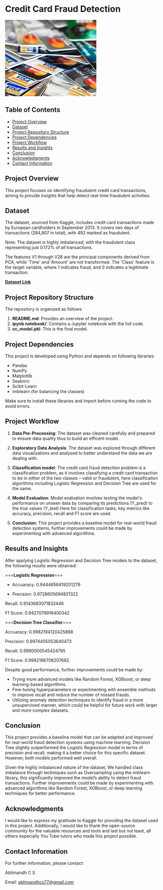# Credit Card Fraud Detection 

<img src="card.jpg" width="300" height="250">

## Table of Contents

- [Project Overview](#Project-overview)
- [Dataset](#Dataset)
- [Project Repository Structure](#Project-Repository-Structure)
- [Project Dependencies](#project-dependencies)
- [Project Workflow](#project-workflow)
- [Results and Insights](#results-and-insights)
- [Conclusion](#conclusion)
- [Acknowledgments](#acknowledgments)
- [Contact Information](#contact-information)

## Project Overview

This project focuses on identifying fraudulent credit card transactions, aiming to provide insights that help detect real-time fraudulent activities.

## Dataset

The dataset, sourced from Kaggle, includes credit card transactions made by European cardholders in September 2013. It covers two days of transactions (284,807 in total), with 492 marked as fraudulent.

Note: The dataset is highly imbalanced, with the fraudulent class representing just 0.172% of all transactions.

The features V1 through V28 are the principal components derived from PCA, while 'Time' and 'Amount' are not transformed. The 'Class' feature is the target variable, where 1 indicates fraud, and 0 indicates a legitimate transaction.

 
[**Dataset Link**](https://www.kaggle.com/datasets/mlg-ulb/creditcardfraud)

## Project Repository Structure

The repository is organized as follows:

1. **README.md**: Provides an overview of the project.
2. **ipynb notebook/**: Contains a Jupyter notebook with the full code.
3. **cc_model.pkl**: This is the final model.

## Project Dependencies

This project is developed using Python and depends on following libraries:

- Pandas
- NumPy
- Matplotlib
- Seaborn
- Scikit-Learn
- imblearn (for balancing the classes)

Make sure to install these libraries and import before running the code to avoid errors.

## Project Workflow

1. **Data Pre-Processing**: The dataset was cleaned carefully and prepared to ensure data quality thus to build an efficent model.
   
2. **Exploratory Data Analysis**: The dataset was explored through different data visualizations and analysed to better understand the data we are dealing with.
   
3. **Classification model**: The credit card fraud detection problem is a classification problem, as it involves classifying a credit card transaction to be in either of the two classes – valid or fraudulent, here classification algorithms including Logistic Regression and Decision Tree are used for the same.
   
4. **Model Evaluation**: Model evaluation involves testing the model's performance on unseen data by comparing its predictions (Y_pred) to the true values (Y_test).Here for classification tasks, key metrics like accuracy, precision, recall and F1 score are used.
   
5. **Conclusion**: This project provides a baseline model for real-world fraud detection systems, further improvements could be made by experimenting with advanced algorithms.

## Results and Insights

After applying Logistic Regression and Decision Tree models to the dataset, the following results were obtained:


   ===**Logistic Regression**===

 * Accuaracy: 0.9444656419201279
 
 - Precision: 0.9728605694831322
 
 Recall: 0.9143683071832446
 
 F1 Score: 0.9427079916400342
 

   ===**Decision Tree Classifier**===
   
 Accuaracy: 0.9982194120425888
 
 Precision: 0.9974405053640473
 
 Recall: 0.9990000545424795
 
 F1 Score: 0.9982196708207682

Despite good performance, further improvements could be made by:

* Trying more advanced models like Random Forest, XGBoost, or deep learning-based algorithms.
* Fine-tuning hyperparameters or experimenting with ensemble methods to improve recall and reduce the number of missed frauds.
* Utilizing anomaly detection techniques to identify fraud in a more unsupervised manner, which could be helpful for future work with larger and more complex datasets.

## Conclusion 

This project provides a baseline model that can be adapted and improved for real-world fraud detection systems using machine learning. Decision Tree slightly outperformed the Logistic Regression model in terms of precision and recall, making it a better choice for this specific dataset. However, both models performed well overall.

Given the highly imbalanced nature of the dataset, We handled class imbalance through techniques such as Oversampling using the imblearn library, this significantly improved the model’s ability to detect fraud transactions. 
Further improvements could be made by experimenting with advanced algorithms like Random Forest, XGBoost, or deep learning techniques for better performance.

## Acknowledgments

I would like to express my gratitude to Kaggle for providing the dataset used in this project. Additionally, I would like to thank the open-source community for the valuable resources and tools and last but not least, all others especially You Tube tutors who made this project possible.

## Contact Information

For further information, please contact:

Abhinandh C S

Email: abhinandhcs77@gmail.com
